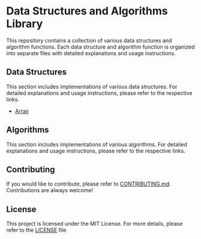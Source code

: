 # Data Structures and Algorithms Library

This repository contains a collection of various data structures and algorithm functions. Each data structure and algorithm function is organized into separate files with detailed explanations and usage instructions.

## Data Structures

This section includes implementations of various data structures. For detailed explanations and usage instructions, please refer to the respective links.

- [Array]()

## Algorithms

This section includes implementations of various algorithms. For detailed explanations and usage instructions, please refer to the respective links.



## Contributing

If you would like to contribute, please refer to [CONTRIBUTING.md](./CONTRIBUTING.md). Contributions are always welcome!

## License

This project is licensed under the MIT License. For more details, please refer to the [LICENSE](./LICENSE) file.
